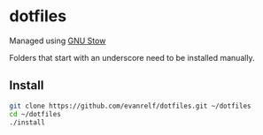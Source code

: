 # dotfiles

Managed using [GNU Stow](https://www.gnu.org/software/stow/)

Folders that start with an underscore need to be installed manually.

## Install

```bash
git clone https://github.com/evanrelf/dotfiles.git ~/dotfiles
cd ~/dotfiles
./install
```
